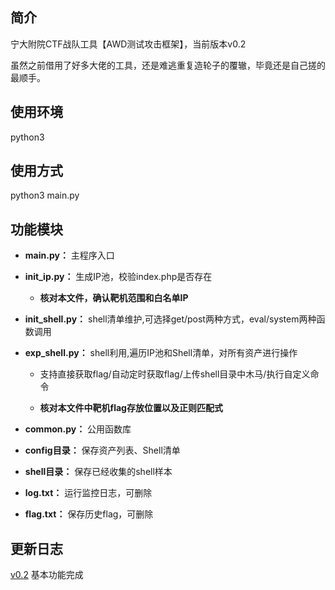 ## 简介

宁大附院CTF战队工具【AWD测试攻击框架】，当前版本v0.2

虽然之前借用了好多大佬的工具，还是难逃重复造轮子的覆辙，毕竟还是自己搓的最顺手。

## 使用环境
python3

## 使用方式
python3 main.py

## 功能模块

- **main.py：**  主程序入口

- **init_ip.py：**  生成IP池，校验index.php是否存在  

    - **核对本文件，确认靶机范围和白名单IP**
    
- **init_shell.py：**  shell清单维护,可选择get/post两种方式，eval/system两种函数调用
    
- **exp_shell.py：**  shell利用,遍历IP池和Shell清单，对所有资产进行操作

    - 支持直接获取flag/自动定时获取flag/上传shell目录中木马/执行自定义命令 
    
    - **核对本文件中靶机flag存放位置以及正则匹配式**
 
- **common.py：**  公用函数库
    
- **config目录：** 保存资产列表、Shell清单
    
- **shell目录：**  保存已经收集的shell样本
    
- **log.txt：**  运行监控日志，可删除
    
- **flag.txt：**  保存历史flag，可删除
    
## 更新日志

[v0.2](https://github.com/JasonJHu/AWD_gogogo/releases/tag/v0.2) 基本功能完成
